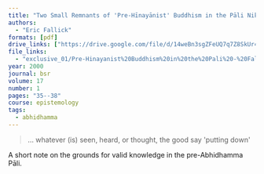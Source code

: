 ```yaml
---
title: "Two Small Remnants of 'Pre-Hīnayānist' Buddhism in the Pāli Nikāyas"
authors:
  - "Eric Fallick"
formats: [pdf]
drive_links: ["https://drive.google.com/file/d/14weBn3sgZFeUQ7q7Z8SkUr40NmVg7fwi/view?usp=drivesdk"]
file_links:
  - "exclusive_01/Pre-Hinayanist%20Buddhism%20in%20the%20Pali%20-%20Fallick.pdf"
year: 2000
journal: bsr
volume: 17
number: 1
pages: "35--38"
course: epistemology
tags:
  - abhidhamma
---
```


> … whatever (is) seen, heard, or thought, the good say 'putting down'

A short note on the grounds for valid knowledge in the pre-Abhidhamma Pāli.
